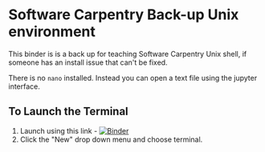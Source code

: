 # Software Carpentry Back-up Unix environment

This binder is is a back up for teaching Software Carpentry Unix shell,
if someone has an install issue that can't be fixed.

There is no `nano` installed.  Instead you can open a text file using the jupyter interface.

## To Launch the Terminal

1. Launch using this link - [![Binder](http://mybinder.org/badge_logo.svg)](https://mybinder.org/v2/gh/UW-Madison-DataScience/swc-unix-backup/master)
2. Click the "New" drop down menu and choose terminal.



